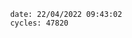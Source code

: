 

                date: 22/04/2022 09:43:02
                cycles: 47820

                         